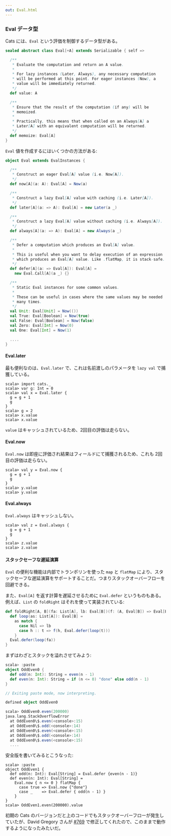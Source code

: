 ```yaml
---
out: Eval.html
---
```


  [769]: https://github.com/typelevel/cats/pull/769

### Eval データ型

Cats には、`Eval` という評価を制御するデータ型がある。

```scala
sealed abstract class Eval[+A] extends Serializable { self =>

  /**
   * Evaluate the computation and return an A value.
   *
   * For lazy instances (Later, Always), any necessary computation
   * will be performed at this point. For eager instances (Now), a
   * value will be immediately returned.
   */
  def value: A

  /**
   * Ensure that the result of the computation (if any) will be
   * memoized.
   *
   * Practically, this means that when called on an Always[A] a
   * Later[A] with an equivalent computation will be returned.
   */
  def memoize: Eval[A]
}
```

`Eval` 値を作成するにはいくつかの方法がある:

```scala
object Eval extends EvalInstances {

  /**
   * Construct an eager Eval[A] value (i.e. Now[A]).
   */
  def now[A](a: A): Eval[A] = Now(a)

  /**
   * Construct a lazy Eval[A] value with caching (i.e. Later[A]).
   */
  def later[A](a: => A): Eval[A] = new Later(a _)

  /**
   * Construct a lazy Eval[A] value without caching (i.e. Always[A]).
   */
  def always[A](a: => A): Eval[A] = new Always(a _)

  /**
   * Defer a computation which produces an Eval[A] value.
   *
   * This is useful when you want to delay execution of an expression
   * which produces an Eval[A] value. Like .flatMap, it is stack-safe.
   */
  def defer[A](a: => Eval[A]): Eval[A] =
    new Eval.Call[A](a _) {}

  /**
   * Static Eval instances for some common values.
   *
   * These can be useful in cases where the same values may be needed
   * many times.
   */
  val Unit: Eval[Unit] = Now(())
  val True: Eval[Boolean] = Now(true)
  val False: Eval[Boolean] = Now(false)
  val Zero: Eval[Int] = Now(0)
  val One: Eval[Int] = Now(1)

  ....
}
```

#### Eval.later

最も便利なのは、`Eval.later` で、これは名前渡しのパラメータを `lazy val` で捕獲している。

```console:new
scala> import cats._
scala> var g: Int = 0
scala> val x = Eval.later {
  g = g + 1
  g
}
scala> g = 2
scala> x.value
scala> x.value
```

`value` はキャッシュされているため、2回目の評価は走らない。

#### Eval.now

`Eval.now` は即座に評価され結果はフィールドにて捕獲されるため、これも 2回目の評価は走らない。

```console
scala> val y = Eval.now {
  g = g + 1
  g
}
scala> y.value
scala> y.value
```

#### Eval.always

`Eval.always` はキャッシュしない。

```console
scala> val z = Eval.always {
  g = g + 1
  g
}
scala> z.value
scala> z.value
```

#### スタックセーフな遅延演算

`Eval` の便利な機能は内部でトランポリンを使った `map` と `flatMap` により、スタックセーフな遅延演算をサポートすることだ。つまりスタックオーバーフローを回避できる。

また、`Eval[A]` を返す計算を遅延させるために `Eval.defer` というものもある。例えば、`List` の `foldRight` はそれを使って実装されている:

```scala
def foldRight[A, B](fa: List[A], lb: Eval[B])(f: (A, Eval[B]) => Eval[B]): Eval[B] = {
  def loop(as: List[A]): Eval[B] =
    as match {
      case Nil => lb
      case h :: t => f(h, Eval.defer(loop(t)))
    }
  Eval.defer(loop(fa))
}
```

まずはわざとスタックを溢れさせてみよう:

```scala
scala> :paste
object OddEven0 {
  def odd(n: Int): String = even(n - 1)
  def even(n: Int): String = if (n <= 0) "done" else odd(n - 1)
}

// Exiting paste mode, now interpreting.

defined object OddEven0

scala> OddEven0.even(200000)
java.lang.StackOverflowError
  at OddEven0\$.even(<console>:15)
  at OddEven0\$.odd(<console>:14)
  at OddEven0\$.even(<console>:15)
  at OddEven0\$.odd(<console>:14)
  at OddEven0\$.even(<console>:15)
  ....
```

安全版を書いてみるとこうなった:

```console
scala> :paste
object OddEven1 {
  def odd(n: Int): Eval[String] = Eval.defer {even(n - 1)}
  def even(n: Int): Eval[String] =
    Eval.now { n <= 0 } flatMap {
      case true => Eval.now {"done"}
      case _    => Eval.defer { odd(n - 1) }
    }
}
scala> OddEven1.even(200000).value
```

初期の Cats のバージョンだと上のコードでもスタックオーバーフローが発生していたが、David Gregory さんが [#769][769] で修正してくれたので、このままで動作するようになったみたいだ。
